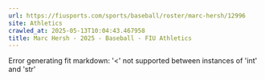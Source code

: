 ```yaml
---
url: https://fiusports.com/sports/baseball/roster/marc-hersh/12996
site: Athletics
crawled_at: 2025-05-13T10:04:43.467958
title: Marc Hersh - 2025 - Baseball - FIU Athletics
---
```


Error generating fit markdown: '<' not supported between instances of 'int' and 'str'